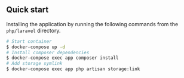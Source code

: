## Quick start

Installing the application by running the following commands from the `php/laravel` directory.

```sh
# Start container
$ docker-compose up -d
# Install composer dependencies
$ docker-compose exec app composer install
# Add storage symlink
$ docker-compose exec app php artisan storage:link
```